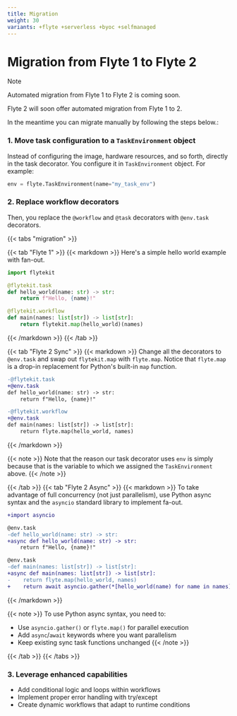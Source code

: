 ```yaml
---
title: Migration
weight: 30
variants: +flyte +serverless +byoc +selfmanaged
---
```


# Migration from Flyte 1 to Flyte 2

> [!NOTE]
> Automated migration from Flyte 1 to Flyte 2 is coming soon.

Flyte 2 will soon offer automated migration from Flyte 1 to 2.

In the meantime you can migrate manually by following the steps below.:

### 1. Move task configuration to a `TaskEnvironment` object

Instead of configuring the image, hardware resources, and so forth, directly in the task decorator. You configure it in `TaskEnvironment` object. For example:

```python
env = flyte.TaskEnvironment(name="my_task_env")
```

### 2. Replace workflow decorators

Then, you replace the `@workflow` and `@task` decorators with `@env.task` decorators.

{{< tabs "migration" >}}

{{< tab "Flyte 1" >}}
{{< markdown >}}
Here's a simple hello world example with fan-out.

```python
import flytekit

@flytekit.task
def hello_world(name: str) -> str:
    return f"Hello, {name}!"

@flytekit.workflow
def main(names: list[str]) -> list[str]:
    return flytekit.map(hello_world)(names)
```
{{< /markdown >}}
{{< /tab >}}

{{< tab "Flyte 2 Sync" >}}
{{< markdown >}}
Change all the decorators to `@env.task` and swap out `flytekit.map` with `flyte.map`.
Notice that `flyte.map` is a drop-in replacement for Python's built-in `map` function.

```diff
-@flytekit.task
+@env.task
def hello_world(name: str) -> str:
    return f"Hello, {name}!"

-@flytekit.workflow
+@env.task
def main(names: list[str]) -> list[str]:
    return flyte.map(hello_world, names)
```
{{< /markdown >}}

{{< note >}}
Note that the reason our task decorator uses `env` is simply because that is the variable to which we assigned the `TaskEnvironment` above.
{{< /note >}}

{{< /tab >}}
{{< tab "Flyte 2 Async" >}}
{{< markdown >}}
To take advantage of full concurrency (not just parallelism), use Python async
syntax and the `asyncio` standard library to implement fa-out.

```diff
+import asyncio

@env.task
-def hello_world(name: str) -> str:
+async def hello_world(name: str) -> str:
    return f"Hello, {name}!"

@env.task
-def main(names: list[str]) -> list[str]:
+async def main(names: list[str]) -> list[str]:
-    return flyte.map(hello_world, names)
+    return await asyncio.gather(*[hello_world(name) for name in names])
```
{{< /markdown >}}

{{< note >}}
To use Python async syntax, you need to:
- Use `asyncio.gather()` or `flyte.map()` for parallel execution
- Add `async`/`await` keywords where you want parallelism
- Keep existing sync task functions unchanged
{{< /note >}}

{{< /tab >}}
{{< /tabs >}}

### 3. Leverage enhanced capabilities

- Add conditional logic and loops within workflows
- Implement proper error handling with try/except
- Create dynamic workflows that adapt to runtime conditions